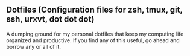 ## Dotfiles (Configuration files for zsh, tmux, git, ssh, urxvt, dot dot dot)

A dumping ground for my personal dotfiles that keep my computing life organized and productive. If you find any of this useful, go ahead and borrow any or all of it.
